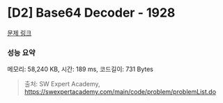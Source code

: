 # [D2] Base64 Decoder - 1928 

[문제 링크](https://swexpertacademy.com/main/code/problem/problemDetail.do?contestProbId=AV5PR4DKAG0DFAUq) 

### 성능 요약

메모리: 58,240 KB, 시간: 189 ms, 코드길이: 731 Bytes



> 출처: SW Expert Academy, https://swexpertacademy.com/main/code/problem/problemList.do